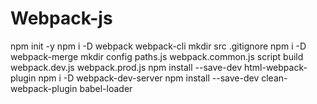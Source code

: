 # Webpack-js

npm init -y
npm i -D webpack webpack-cli
mkdir src
.gitignore
npm i -D webpack-merge
mkdir config
paths.js
webpack.common.js
script build
webpack.dev.js
webpack.prod.js
npm install --save-dev html-webpack-plugin
npm i -D webpack-dev-server
npm install --save-dev clean-webpack-plugin
babel-loader